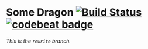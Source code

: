 # Some Dragon [![Build Status](https://travis-ci.org/robingall2910/RobTheBoat.svg?branch=dragon-rewrite)](https://travis-ci.org/robingall2910/RobTheBoat) [![codebeat badge](https://codebeat.co/badges/77232494-49bc-457d-a9a5-495fa3c06101)](https://codebeat.co/projects/github-com-robingall2910-robtheboat-dragon-rewrite)

###### This is the `rewrite` branch. 
